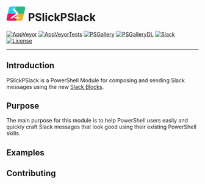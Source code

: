 # <img src="https://raw.githubusercontent.com/mgeorgebrown89/PSlickPSlack/master/Media/PSlickPSlack_icon.png" alt="pslickpslack" width="50"/> PSlickPSlack

[![AppVeyor][]][AppVeyorLink] [![AppVeyorTests][]][AppVeyorTestsLink] [![PSGallery][]][PSGalleryLink] [![PSGalleryDL][]][PSGalleryDLLink] [![Slack][]][SlackLink] [![License][]][LicenseLink]

---

## Introduction

PSlickPSlack is a PowerShell Module for composing and sending Slack messages using the new [Slack Blocks](https://api.slack.com/block-kit).

## Purpose

The main purpose for this module is to help PowerShell users easily and quickly craft Slack messages that look good using their existing PowerShell skills.

## Examples

## Contributing

[PSGallery]: https://img.shields.io/powershellgallery/v/PSlickPSlack.svg?logo=powershell&label=Powershell+Gallery&style=for-the-badge
[PSGalleryLink]: https://www.powershellgallery.com/packages/PSlickPSlack
[PSGalleryDL]: https://img.shields.io/powershellgallery/dt/PSlickPSlack.svg?logo=powershell&label=downloads&style=for-the-badge
[PSGalleryDLLink]: https://www.powershellgallery.com/packages/PSlickPSlack

[AppVeyor]: https://img.shields.io/appveyor/ci/mgeorgebrown89/pslickpslack/master.svg?logo=appveyor&label=Current&style=for-the-badge
[AppVeyorLink]: https://ci.appveyor.com/project/mgeorgebrown89/PSlickPSlack
[AppVeyorTests]: https://img.shields.io/appveyor/tests/mgeorgebrown89/pslickpslack/master.svg?logo=appveyor&label=tests&style=for-the-badge
[AppVeyorTestsLink]: https://ci.appveyor.com/project/mgeorgebrown89/pslickpslack/build/tests

[License]: https://img.shields.io/github/license/mgeorgebrown89/pslickpslack.svg?label=License&style=for-the-badge
[LicenseLink]: https://github.com/mgeorgebrown89/PSlickPSlack/blob/master/LICENSE

[Slack]: https://img.shields.io/badge/Slack-Join-brightgreen.svg?logo=slack&label=Slack&style=for-the-badge
[SlackLink]: https://pslickposh.slack.com/

